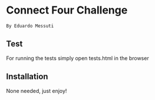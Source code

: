 # Connect Four Challenge

```
By Eduardo Messuti
```

## Test

For running the tests simply open tests.html in the browser


## Installation

None needed, just enjoy!

